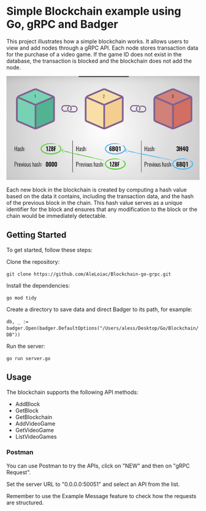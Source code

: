 # Simple Blockchain example using Go, gRPC and Badger
This project illustrates how a simple blockchain works.
It allows users to view and add nodes through a gRPC API.
Each node stores transaction data for the purchase of a video game.
If the game ID does not exist in the database, the transaction is blocked and the blockchain does not add the node.

<div align="center">

![](https://github.com/AleLoiac/Blockchain-go-grpc/blob/master/Blockchain_example.jpg)

</div>

Each new block in the blockchain is created by computing a hash value based on the data it contains, including the transaction data, and the hash of the previous block in the chain.
This hash value serves as a unique identifier for the block and ensures that any modification to the block or the chain would be immediately detectable.
## Getting Started

To get started, follow these steps:

Clone the repository:

`git clone https://github.com/AleLoiac/Blockchain-go-grpc.git`

Install the dependencies:

`go mod tidy`

Create a directory to save data and direct Badger to its path, for example:

`db, _ := badger.Open(badger.DefaultOptions("/Users/aless/Desktop/Go/Blockchain/DB"))`

Run the server:

`go run server.go`

## Usage

The blockchain supports the following API methods:

* AddBlock
* GetBlock
* GetBlockchain
* AddVideoGame
* GetVideoGame
* ListVideoGames

### Postman

You can use Postman to try the APIs, click on "NEW" and then on "gRPC Request".

Set the server URL to "0.0.0.0:50051" and select an API from the list.

Remember to use the Example Message feature to check how the requests are structured.